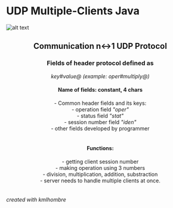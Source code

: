 # UDP Multiple-Clients Java

![alt text](http://endlessicons.com/wp-content/uploads/2014/11/wifi-icon-2-214x214.png)
<center>
<h2 style = "text-align: center">Communication n↔1 UDP Protocol </h2>
<h3>Fields of header protocol defined as </h3><i>key#value@ (example: oper#multiply@)</i></br>
<h4>Name of fields: constant, 4 chars</h4>
- Common header fields and its keys:</br>
- operation field <i>"oper"</i></br>
- status field <i>"stat"</i></br>
- session number field <i>"iden" </i></br>
- other fields developed by programmer</br></br>
<h4>Functions: </h4> 
- getting client session number</br>
- making operation using 3 numbers</br>
- division, multiplication, addition, substraction</br>
- server needs to handle multiple clients at once.</br>
</center>

</br>
</br>
<i>created with kmlhombre</i>

